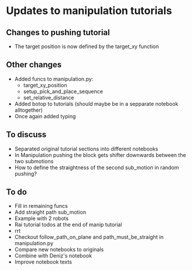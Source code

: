 # Updates to manipulation tutorials

## Changes to pushing tutorial
- The target position is now defined by the target_xy function

## Other changes
- Added funcs to manipulation.py:
    - target_xy_position
    - setup_pick_and_place_sequence
    - set_relative_distance
- Added botop to tutorials (should maybe be in a sepparate notebook alltogether)
- Once again added typing

## To discuss
- Separated original tutorial sections into different notebooks
- In Manipulation pushing the block gets shifter downwards between the two submotions
- How to define the straightness of the second sub_motion in random pushing?

## To do
- Fill in remaining funcs
- Add straight path sub_motion
- Example with 2 robots
- Rai tutorial todos at the end of manip tutorial
- rrt
- Checkout follow_path_on_plane and path_must_be_straight in manipulation.py
- Compare new notebooks to originals
- Combine with Deniz's notebook
- Improve notebook texts
